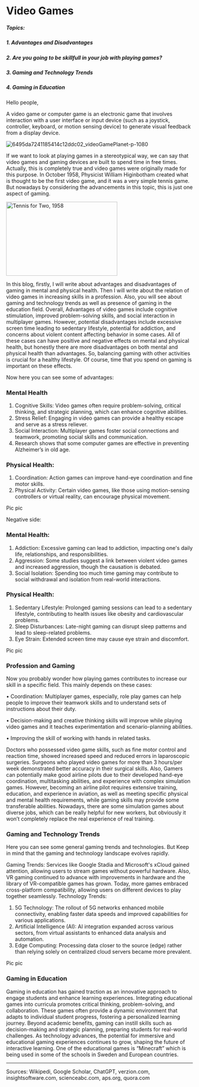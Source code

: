 # Video Games

##### Topics:

##### 1. Advantages and Disadvantages 
##### 2. Are you going to be skillfull in your job with playing games?
##### 3. Gaming and Technology Trends
##### 4. Gaming in Education

Hello people,

A video game or computer game is an electronic game that involves interaction with a user interface or input device (such as a joystick, controller, keyboard, or motion sensing device) to generate visual feedback from a display device.

![6495da7241185414c12ddc02_videoGamePlanet-p-1080](https://github.com/23W-GBAC/SinaNajafi1/assets/148863702/21077801-1d79-4af7-9025-2f251c14f30d)

If we want to look at playing games in a stereotypical way, we can say that video games and gaming devices are built to spend time in free times. Actually, this is completely true and video games were originally made for this purpose. In October 1958, Physicist William Higinbotham created what is thought to be the first video game, and it was a very simple tennis game. But nowadays by considering the advancements in this topic, this is just one aspect of gaming.

<img src="" alt="Tennis for Two, 1958" width="300" height="200"> 

In this blog, firstly, I will write about advantages and disadvantages of gaming in mental and physical health. Then I will write about the relation of video games in increasing skills in a profession. Also, you will see about gaming and technology trends as well as presence of gaming in the education field.
Overall, Advantages of video games include cognitive stimulation, improved problem-solving skills, and social interaction in multiplayer games. However, potential disadvantages include excessive screen time leading to sedentary lifestyle, potential for addiction, and concerns about violent content affecting behavior in some cases. All of these cases can have positive and negative effects on mental and physical health, but honestly there are more disadvantages on both mental and physical health than advantages. So, balancing gaming with other activities is crucial for a healthy lifestyle. Of course, time that you spend on gaming is important on these effects.

Now here you can see some of advantages:

### Mental Health
1. Cognitive Skills: Video games often require problem-solving, critical thinking, and strategic planning, which can enhance cognitive abilities.
2. Stress Relief: Engaging in video games can provide a healthy escape and serve as a stress reliever.
3. Social Interaction: Multiplayer games foster social connections and teamwork, promoting social skills and communication.
4. Research shows that some computer games are effective in preventing Alzheimer’s in old age. 

### Physical Health:
1. Coordination: Action games can improve hand-eye coordination and fine motor skills.
2. Physical Activity: Certain video games, like those using motion-sensing controllers or virtual reality, can encourage physical movement.
   
Pic    pic

Negative side:
### Mental Health:
1. Addiction: Excessive gaming can lead to addiction, impacting one's daily life, relationships, and responsibilities.
2. Aggression: Some studies suggest a link between violent video games and increased aggression, though the causation is debated.
3. Social Isolation: Spending too much time gaming may contribute to social withdrawal and isolation from real-world interactions.

### Physical Health:
1. Sedentary Lifestyle: Prolonged gaming sessions can lead to a sedentary lifestyle, contributing to health issues like obesity and cardiovascular problems.
2. Sleep Disturbances: Late-night gaming can disrupt sleep patterns and lead to sleep-related problems.
3. Eye Strain: Extended screen time may cause eye strain and discomfort.
   
Pic     pic

### Profession and Gaming
Now you probably wonder how playing games contributes to increase our skill in a specific field. This mainly depends on these cases:

•	Coordination: Multiplayer games, especially, role play games can help people to improve their teamwork skills and to understand sets of instructions about their duty.

•	Decision-making and creative thinking skills will improve while playing video games and it teaches experimentation and scenario-planning abilities.

•	Improving the skill of working with hands in related tasks.

Doctors who possessed video game skills, such as fine motor control and reaction time, showed increased speed and reduced errors in laparoscopic surgeries. Surgeons who played video games for more than 3 hours/per week demonstrated better accuracy in their surgical skills. Also, Gamers can potentially make good airline pilots due to their developed hand-eye coordination, multitasking abilities, and experience with complex simulation games. However, becoming an airline pilot requires extensive training, education, and experience in aviation, as well as meeting specific physical and mental health requirements, while gaming skills may provide some transferable abilities. Nowadays, there are some simulation games about diverse jobs, which can be really helpful for new workers, but obviously it won’t completely replace the real experience of real training.

### Gaming and Technology Trends

Here you can see some general gaming trends and technologies. But Keep in mind that the gaming and technology landscape evolves rapidly.

Gaming Trends:
Services like Google Stadia and Microsoft's xCloud gained attention, allowing users to stream games without powerful hardware. Also, VR gaming continued to advance with improvements in hardware and the library of VR-compatible games has grown. Today, more games embraced cross-platform compatibility, allowing users on different devices to play together seamlessly.
Technology Trends:
1. 5G Technology: The rollout of 5G networks enhanced mobile connectivity, enabling faster data speeds and improved capabilities for various applications.
2. Artificial Intelligence (AI): AI integration expanded across various sectors, from virtual assistants to enhanced data analysis and automation.
3. Edge Computing: Processing data closer to the source (edge) rather than relying solely on centralized cloud servers became more prevalent.
   
Pic     pic

### Gaming in Education

Gaming in education has gained traction as an innovative approach to engage students and enhance learning experiences. Integrating educational games into curricula promotes critical thinking, problem-solving, and collaboration. These games often provide a dynamic environment that adapts to individual student progress, fostering a personalized learning journey. Beyond academic benefits, gaming can instill skills such as decision-making and strategic planning, preparing students for real-world challenges. As technology advances, the potential for immersive and educational gaming experiences continues to grow, shaping the future of interactive learning. One of the educational games is “Minecraft” which is being used in some of the schools in Sweden and European countries.

-------------------------------------------------------------------------------------------------------------------------------------------------------------------

Sources: Wikipedi, Google Scholar, ChatGPT, verzion.com, insightsoftware.com, scienceabc.com, aps.org, quora.com





















